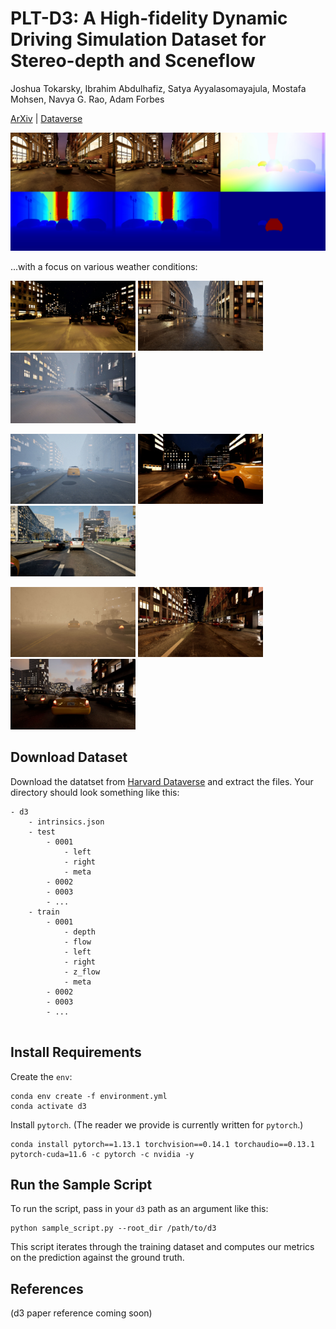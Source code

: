 # PLT-D3: A High-fidelity Dynamic Driving Simulation Dataset for Stereo-depth and Sceneflow

Joshua Tokarsky, Ibrahim Abdulhafiz, Satya Ayyalasomayajula, Mostafa Mohsen, Navya G. Rao, Adam Forbes

[ArXiv](https://arxiv.org/abs/2406.07667)  |  [Dataverse](https://doi.org/10.7910/DVN/36SQKM)

![](assets/d3_sample.jpg)

...with a focus on various weather conditions:

<p float="left">
  <img src="assets/v9_0005_000130.jpg" width="200" />
  <img src="assets/v2_0009_000212.jpg" width="200" /> 
  <img src="assets/v3_0013_000366.jpg" width="200" /> 
</p>
<p float="left">
  <img src="assets/v4_0008_000166.jpg" width="200" />
  <img src="assets/v5_0006_000130.jpg" width="200" /> 
  <img src="assets/v6_0009_000366.jpg" width="200" /> 
</p>
<p float="left">
  <img src="assets/v7_0010_000474.jpg" width="200" />
  <img src="assets/v8_0011_000360.jpg" width="200" /> 
  <img src="assets/v10_0009_000240.jpg" width="200" /> 
</p>

## Download Dataset
Download the datatset from [Harvard Dataverse](https://doi.org/10.7910/DVN/36SQKM) and extract the files. Your directory should look something like this:

```
- d3
    - intrinsics.json
    - test
        - 0001
            - left
            - right
            - meta
        - 0002
        - 0003
        - ...
    - train
        - 0001
            - depth
            - flow
            - left
            - right
            - z_flow
            - meta
        - 0002
        - 0003
        - ...
    
```

## Install Requirements
Create the `env`:
```
conda env create -f environment.yml
conda activate d3
```
Install `pytorch`. (The reader we provide is currently written for `pytorch`.)
```
conda install pytorch==1.13.1 torchvision==0.14.1 torchaudio==0.13.1 pytorch-cuda=11.6 -c pytorch -c nvidia -y
```


## Run the Sample Script
To run the script, pass in your `d3` path as an argument like this:
```
python sample_script.py --root_dir /path/to/d3
```

This script iterates through the training dataset and computes our metrics on the prediction against the ground truth.

## References 
(d3 paper reference coming soon)
